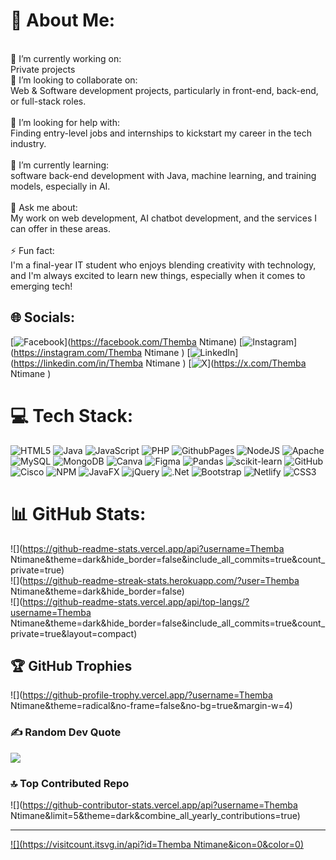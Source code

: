 # 💫 About Me:
<br>🔭 I’m currently working on:<br>Private projects<br>👯 I’m looking to collaborate on: <br>Web & Software development projects, particularly in front-end, back-end, or full-stack roles.<br><br>🤝 I’m looking for help with:<br>Finding entry-level jobs and internships to kickstart my career in the tech industry.<br><br>🌱 I’m currently learning:<br>software  back-end development with Java, machine learning, and training models, especially in AI.<br><br>💬 Ask me about:<br>My work on web development, AI chatbot development, and the services I can offer in these areas.<br><br>⚡ Fun fact:<br>I'm a final-year IT student who enjoys blending creativity with technology, and I'm always excited to learn new things, especially when it comes to emerging tech!


## 🌐 Socials:
[![Facebook](https://img.shields.io/badge/Facebook-%231877F2.svg?logo=Facebook&logoColor=white)](https://facebook.com/Themba Ntimane) [![Instagram](https://img.shields.io/badge/Instagram-%23E4405F.svg?logo=Instagram&logoColor=white)](https://instagram.com/Themba Ntimane ) [![LinkedIn](https://img.shields.io/badge/LinkedIn-%230077B5.svg?logo=linkedin&logoColor=white)](https://linkedin.com/in/Themba Ntimane ) [![X](https://img.shields.io/badge/X-black.svg?logo=X&logoColor=white)](https://x.com/Themba Ntimane ) 

# 💻 Tech Stack:
![HTML5](https://img.shields.io/badge/html5-%23E34F26.svg?style=for-the-badge&logo=html5&logoColor=white) ![Java](https://img.shields.io/badge/java-%23ED8B00.svg?style=for-the-badge&logo=openjdk&logoColor=white) ![JavaScript](https://img.shields.io/badge/javascript-%23323330.svg?style=for-the-badge&logo=javascript&logoColor=%23F7DF1E) ![PHP](https://img.shields.io/badge/php-%23777BB4.svg?style=for-the-badge&logo=php&logoColor=white) ![GithubPages](https://img.shields.io/badge/github%20pages-121013?style=for-the-badge&logo=github&logoColor=white) ![NodeJS](https://img.shields.io/badge/node.js-6DA55F?style=for-the-badge&logo=node.js&logoColor=white) ![Apache](https://img.shields.io/badge/apache-%23D42029.svg?style=for-the-badge&logo=apache&logoColor=white) ![MySQL](https://img.shields.io/badge/mysql-4479A1.svg?style=for-the-badge&logo=mysql&logoColor=white) ![MongoDB](https://img.shields.io/badge/MongoDB-%234ea94b.svg?style=for-the-badge&logo=mongodb&logoColor=white) ![Canva](https://img.shields.io/badge/Canva-%2300C4CC.svg?style=for-the-badge&logo=Canva&logoColor=white) ![Figma](https://img.shields.io/badge/figma-%23F24E1E.svg?style=for-the-badge&logo=figma&logoColor=white) ![Pandas](https://img.shields.io/badge/pandas-%23150458.svg?style=for-the-badge&logo=pandas&logoColor=white) ![scikit-learn](https://img.shields.io/badge/scikit--learn-%23F7931E.svg?style=for-the-badge&logo=scikit-learn&logoColor=white) ![GitHub](https://img.shields.io/badge/github-%23121011.svg?style=for-the-badge&logo=github&logoColor=white) ![Cisco](https://img.shields.io/badge/cisco-%23049fd9.svg?style=for-the-badge&logo=cisco&logoColor=black) ![NPM](https://img.shields.io/badge/NPM-%23CB3837.svg?style=for-the-badge&logo=npm&logoColor=white) ![JavaFX](https://img.shields.io/badge/javafx-%23FF0000.svg?style=for-the-badge&logo=javafx&logoColor=white) ![jQuery](https://img.shields.io/badge/jquery-%230769AD.svg?style=for-the-badge&logo=jquery&logoColor=white) ![.Net](https://img.shields.io/badge/.NET-5C2D91?style=for-the-badge&logo=.net&logoColor=white) ![Bootstrap](https://img.shields.io/badge/bootstrap-%238511FA.svg?style=for-the-badge&logo=bootstrap&logoColor=white) ![Netlify](https://img.shields.io/badge/netlify-%23000000.svg?style=for-the-badge&logo=netlify&logoColor=#00C7B7) ![CSS3](https://img.shields.io/badge/css3-%231572B6.svg?style=for-the-badge&logo=css3&logoColor=white)
# 📊 GitHub Stats:
![](https://github-readme-stats.vercel.app/api?username=Themba Ntimane&theme=dark&hide_border=false&include_all_commits=true&count_private=true)<br/>
![](https://github-readme-streak-stats.herokuapp.com/?user=Themba Ntimane&theme=dark&hide_border=false)<br/>
![](https://github-readme-stats.vercel.app/api/top-langs/?username=Themba Ntimane&theme=dark&hide_border=false&include_all_commits=true&count_private=true&layout=compact)

## 🏆 GitHub Trophies
![](https://github-profile-trophy.vercel.app/?username=Themba Ntimane&theme=radical&no-frame=false&no-bg=true&margin-w=4)

### ✍️ Random Dev Quote
![](https://quotes-github-readme.vercel.app/api?type=horizontal&theme=radical)

### 🔝 Top Contributed Repo
![](https://github-contributor-stats.vercel.app/api?username=Themba Ntimane&limit=5&theme=dark&combine_all_yearly_contributions=true)

---
[![](https://visitcount.itsvg.in/api?id=Themba Ntimane&icon=0&color=0)](https://visitcount.itsvg.in)

<!-- Proudly created with GPRM ( https://gprm.itsvg.in ) -->
<!---
222176415/222176415 is a ✨ special ✨ repository because its `README.md` (this file) appears on your GitHub profile.
You can click the Preview link to take a look at your changes.
--->
